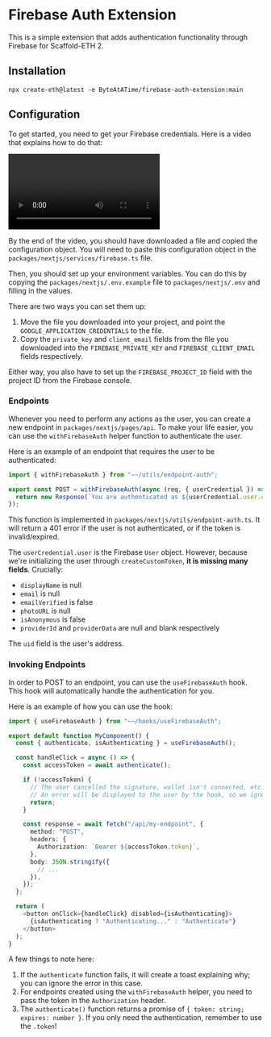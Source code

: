 # Firebase Auth Extension

This is a simple extension that adds authentication functionality through Firebase for Scaffold-ETH 2.

## Installation

```
npx create-eth@latest -e ByteAtATime/firebase-auth-extension:main
```

## Configuration

To get started, you need to get your Firebase credentials. Here is a video that explains how to do that:

![Firebase Configuration](/assets/firebase-creds.mp4)

By the end of the video, you should have downloaded a file and copied the configuration object. You will need to paste this configuration object in the `packages/nextjs/services/firebase.ts` file.

Then, you should set up your environment variables. You can do this by copying the `packages/nextjs/.env.example` file to `packages/nextjs/.env` and filling in the values.

There are two ways you can set them up:
1. Move the file you downloaded into your project, and point the `GOOGLE_APPLICATION_CREDENTIALS` to the file.
2. Copy the `private_key` and `client_email` fields from the file you downloaded into the `FIREBASE_PRIVATE_KEY` and `FIREBASE_CLIENT_EMAIL` fields respectively.

Either way, you also have to set up the `FIREBASE_PROJECT_ID` field with the project ID from the Firebase console.

### Endpoints

Whenever you need to perform any actions as the user, you can create a new endpoint in `packages/nextjs/pages/api`. To make your life easier, you can use the `withFirebaseAuth` helper function to authenticate the user.

Here is an example of an endpoint that requires the user to be authenticated:

```typescript
import { withFirebaseAuth } from "~~/utils/endpoint-auth";

export const POST = withFirebaseAuth(async (req, { userCredential }) => {
  return new Response(`You are authenticated as ${userCredential.user.uid}.`, { status: 200 });
});
```

This function is implemented in `packages/nextjs/utils/endpoint-auth.ts`. It will return a 401 error if the user is not authenticated, or if the token is invalid/expired.

The `userCredential.user` is the Firebase `User` object. However, because we're initializing the user through `createCustomToken`, **it is missing many fields**. Crucially:
* `displayName` is null
* `email` is null
* `emailVerified` is false
* `photoURL` is null
* `isAnonymous` is false
* `providerId` and `providerData` are null and blank respectively

The `uid` field is the user's address.

### Invoking Endpoints

In order to POST to an endpoint, you can use the `useFirebaseAuth` hook. This hook will automatically handle the authentication for you.

Here is an example of how you can use the hook:

```typescript
import { useFirebaseAuth } from "~~/hooks/useFirebaseAuth";

export default function MyComponent() {
  const { authenticate, isAuthenticating } = useFirebaseAuth();

  const handleClick = async () => {
    const accessToken = await authenticate();

    if (!accessToken) {
      // The user cancelled the signature, wallet isn't connected, etc.
      // An error will be displayed to the user by the hook, so we ignore it here
      return;
    }

    const response = await fetch("/api/my-endpoint", {
      method: "POST",
      headers: {
        Authorization: `Bearer ${accessToken.token}`,
      },
      body: JSON.stringify({
        // ...
      }),
    });
  };

  return (
    <button onClick={handleClick} disabled={isAuthenticating}>
      {isAuthenticating ? "Authenticating..." : "Authenticate"}
    </button>
  );
}
```

A few things to note here:
1. If the `authenticate` function fails, it will create a toast explaining why; you can ignore the error in this case.
2. For endpoints created using the `withFirebaseAuth` helper, you need to pass the token in the `Authorization` header.
3. The `authenticate()` function returns a promise of `{ token: string; expires: number }`. If you only need the authentication, remember to use the `.token`!
